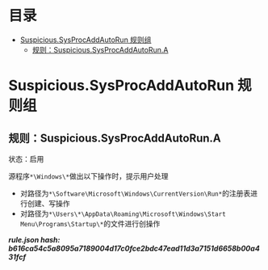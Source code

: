 



目录
==

* [Suspicious.SysProcAddAutoRun 规则组](#suspicioussysprocaddautorun-)
	* [规则：Suspicious.SysProcAddAutoRun.A](#suspicioussysprocaddautoruna)

# Suspicious.SysProcAddAutoRun 规则组

## 规则：Suspicious.SysProcAddAutoRun.A
  
状态：启用

源程序`*\Windows\*`做出以下操作时，提示用户处理
- 对路径为`*\Software\Microsoft\Windows\CurrentVersion\Run*`的注册表进行创建、写操作
- 对路径为`*\Users\*\AppData\Roaming\Microsoft\Windows\Start Menu\Programs\Startup\*`的文件进行创操作
  
***rule.json hash: b616ca54c5a8095a7189004d17c0fce2bdc47ead11d3a7151d6658b00a431fcf***